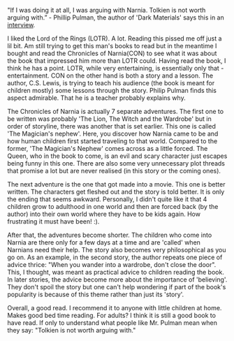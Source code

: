 "If I was doing it at all, I was arguing with Narnia. Tolkien is not worth arguing with.” - Phillip Pulman, the author of 'Dark Materials' says this in an [interview](http://www.moreintelligentlife.com/node/697). 

I liked the Lord of the Rings (LOTR). A lot. Reading this pissed me off just a lil bit. Am still trying to get this man's books to read but in the meantime I bought and read the Chronicles of Narnia(CON) to see what it was about the book that impressed him more than LOTR could. Having read the book, I think he has a point. LOTR, while very entertaining, is essentially only that - entertainment. CON on the other hand is both a story and a lesson. The author, C.S. Lewis, is trying to teach his audience (the book is meant for children mostly) some lessons through the story. Philip Pulman finds this aspect admirable. That he is a teacher probably explains why.

The Chronicles of Narnia is actually 7 separate adventures. The first one to be written was probably 'The Lion, The Witch and the Wardrobe' but in order of storyline, there was another that is set earlier. This one is called 'The Magician's nephew'. Here, you discover how Narnia came to be and how human children first started traveling to that world. Compared to the former, 'The Magician's Nephew' comes across as a little forced. The Queen, who in the book to come, is an evil and scary character just escapes being funny in this one. There are also some very unnecessary plot threads that promise a lot but are never realised (in this story or the coming ones).

The next adventure is the one that got made into a movie. This one is better written. The characters get fleshed out and the story is told better. It is only the ending that seems awkward. Personally, I didn't quite like it that 4 children grow to adulthood in one world and then are forced back (by the author) into their own world where they have to be kids again. How frustrating it must have been! :).

After that, the adventures become shorter. The children who come into Narnia are there only for a few days at a time and are 'called' when Narnians need their help. The story also becomes very philosophical as you go on. As an example, in the second story, the author repeats one piece of advice thrice: "When you wander into a wardrobe, don't close the door". This, I thought, was meant as practical advice to children reading the book. In later stories, the advice become more about the importance of 'believing'. They don't spoil the story but one can't help wondering if part of the book's popularity is because of this theme rather than just its 'story'. 

Overall, a good read. I recommend it to anyone with little children at home. Makes good bed time reading. For adults? I think it is still a good book to have read. If only to understand what people like Mr. Pulman mean when they say: "Tolkien is not worth arguing with."